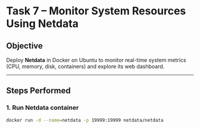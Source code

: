 # Task 7 – Monitor System Resources Using Netdata

## Objective
Deploy **Netdata** in Docker on Ubuntu to monitor real-time system metrics (CPU, memory, disk, containers) and explore its web dashboard.

---

## Steps Performed

### 1. Run Netdata container
```bash
docker run -d --name=netdata -p 19999:19999 netdata/netdata
 
```

